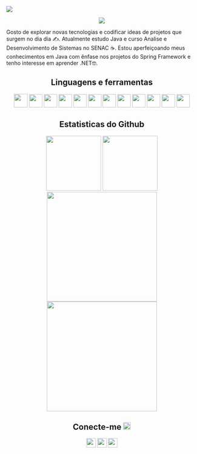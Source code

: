 <p align="center">
 
</p align="center">
<img src="https://github.com/CR10L02k/imagens/blob/main/Ol%C3%A1%2C%20eu%20sou%20Jos%C3%A9%20Victor%20Vieira.gif" />

<p align="center">
 
 <img src="https://komarev.com/ghpvc/?username=jvieira562&color=brightgreen"/> 
 <!--<img src="https://badges.pufler.dev/visits/jvieira562/jvieira562"/> 
 <img src="https://badges.pufler.dev/years/jvieira562"/>
 <img src="https://badges.pufler.dev/repos/jvieira562/">
 <img src="https://badges.pufler.dev/commits/monthly/jvieira562/"/> -->

</p>

<p align="center">
 
Gosto de explorar novas tecnologias e codificar ideas de projetos que surgem no dia dia ✍. Atualmente estudo Java e curso Analise e Desenvolvimento de Sistemas no SENAC ☕. Estou aperfeiçoando meus conhecimentos em Java com ênfase nos projetos do Spring Framework e tenho interesse em aprender .NET🤓.
</p>  
<!--
<p align="center">
<img src="https://github.com/CR10L02k/imagens/blob/main/rock-gif.gif" width="200">
</p> -->

<h2 align="center">Linguagens e ferramentas</h2>

<p align="center">
 <img height="36em" src="https://github.com/jvieira562/imagens/blob/main/icons/java/java-original.svg"/>
 <!--<img height="35em" src="https://github.com/jvieira562/imagens/blob/main/icons/python/python-original.svg"/> -->
 <img height="35em" src="https://github.com/jvieira562/imagens/blob/main/icons/spring/spring-original.svg"/>
 <img height="35em" src="https://github.com/jvieira562/imagens/blob/main/icons/javascript/javascript-plain.svg"/>
 <img height="35em" src="https://github.com/jvieira562/imagens/blob/main/icons/html5/html5-plain.svg"/>
 <img height="35em" src="https://github.com/jvieira562/imagens/blob/main/icons/css3/css3-plain.svg"/>
 <img height="35em" src="https://github.com/jvieira562/imagens/blob/main/icons/mysql/mysql-plain.svg"/>
 <img height="35em" src="https://github.com/jvieira562/imagens/blob/main/icons/git/git-plain.svg"/>
 <img height="35em" src="https://github.com/jvieira562/imagens/blob/main/github/github.svg"/>
 <img height="35em" src="https://github.com/jvieira562/imagens/blob/main/icons/eclipse/eclipse.svg"/>
 <img height="35em" src="https://github.com/jvieira562/imagens/blob/main/icons/vscode/vscode-original.svg"/>
 <img height="35em" src="https://github.com/jvieira562/imagens/blob/main/icons/windows8/windows8-original.svg"/>
 <img height="35em" src="https://github.com/jvieira562/imagens/blob/main/icons/linux/linux-original.svg"/>
</p>
<h2 align="center">
  Estatisticas do Github
</h2>
<p align = "center">
<img height="145em"  src = "https://github-readme-stats.vercel.app/api?username=jvieira562&hide_title=true&show_icons=true&hide_border=true&count_private=true&bg_color=010101&title_color=ffffff&text_color=ffffff&icon_color=ffffff&cache_seconds=1800">
<img height="145em"  src="https://github-readme-streak-stats.herokuapp.com/?user=jvieira562&background=010101&hide_border=true&stroke=ffffff&ring=ffffff&fire=ffffff&currStreakNum=ffffff&sideNums=ffffff&currStreakLabel=ffffff&sideLabels=ffffff&dates=ffffff">
<img height="290em" src = "https://github-readme-stats.vercel.app/api/wakatime?username=JoseVictorVieira&layout=compact&hide_title=true&hide_border=true&count_private=true&bg_color=010101&title_color=fffff&text_color=ffffff&icon_color=ffffff&cache_seconds=1800">
 <img height="290em" src = "https://github-readme-stats.vercel.app/api/top-langs/?username=jvieira562&hide_title=true&hide_border=true&count_private=true&bg_color=010101&title_color=ffffff&text_color=ffffff&icon_color=ffffff&cache_seconds=1800">
</p> 

<h2 align="center">Conecte-me <img src="https://media0.giphy.com/media/jqNPzdTTxQfOgOqpO4/source.gif" width="20"></h2>

<p align="center">
<a href="contato.josevictorvieira@gmail.com"><img height="25em" src="https://img.shields.io/badge/-Gmail-db4a39?style=flat-square&logo=Gmail&logoColor=white&link=contato.josevictorvieira@gmail.com"></a>
<a href="https://www.linkedin.com/in/josevictorvieira/"><img height="25em" src="https://img.shields.io/badge/-Linkedin-0e76a8?style=flat-square&logo=Linkedin&logoColor=white&link=https://www.linkedin.com/in/josevictorvieira/"></a>
<a href="https://linktr.ee/josevictorsantos"><img height="25em" src="https://img.shields.io/badge/-Linktree-65da65?style=flat-square&logo=linktree&logoColor=white&link=https://linktr.ee/josevictorsantos"></a></p>

<!--
 ![Snake animation](https://github.com/CR10L02k/CR10L02k/blob/output/github-contribution-grid-snake.svg)
-->
